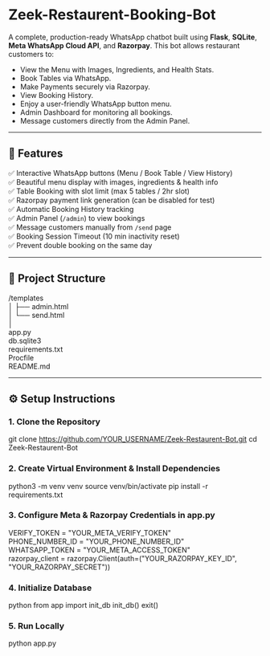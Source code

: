 # Zeek-Restaurent-Booking-Bot

A complete, production-ready WhatsApp chatbot built using **Flask**, **SQLite**, **Meta WhatsApp Cloud API**, and **Razorpay**. This bot allows restaurant customers to:

- View the Menu with Images, Ingredients, and Health Stats.
- Book Tables via WhatsApp.
- Make Payments securely via Razorpay.
- View Booking History.
- Enjoy a user-friendly WhatsApp button menu.
- Admin Dashboard for monitoring all bookings.
- Message customers directly from the Admin Panel.

---

## 🚀 Features

✅ Interactive WhatsApp buttons (Menu / Book Table / View History)  
✅ Beautiful menu display with images, ingredients & health info  
✅ Table Booking with slot limit (max 5 tables / 2hr slot)  
✅ Razorpay payment link generation (can be disabled for test)  
✅ Automatic Booking History tracking  
✅ Admin Panel (`/admin`) to view bookings  
✅ Message customers manually from `/send` page  
✅ Booking Session Timeout (10 min inactivity reset)  
✅ Prevent double booking on the same day  

---

## 📂 Project Structure

/templates                                                                                                                                                   
│   ├── admin.html                                                                    
│   └── send.html                                                                  
│                                                                                                                                                                         
app.py                                                                      
db.sqlite3                                                               
requirements.txt                                                                       
Procfile                                                                   
README.md                                                                                 
                          
                    
---                           

## ⚙️ Setup Instructions

### 1. Clone the Repository

git clone https://github.com/YOUR_USERNAME/Zeek-Restaurent-Bot.git
cd Zeek-Restaurent-Bot

### 2. Create Virtual Environment & Install Dependencies

python3 -m venv venv
source venv/bin/activate
pip install -r requirements.txt

### 3. Configure Meta & Razorpay Credentials in app.py

VERIFY_TOKEN = "YOUR_META_VERIFY_TOKEN"                         
PHONE_NUMBER_ID = "YOUR_PHONE_NUMBER_ID"                  
WHATSAPP_TOKEN = "YOUR_META_ACCESS_TOKEN"                      
razorpay_client = razorpay.Client(auth=("YOUR_RAZORPAY_KEY_ID", "YOUR_RAZORPAY_SECRET"))             

### 4. Initialize Database

python
from app import init_db
init_db()
exit()
### 5. Run Locally

python app.py     
